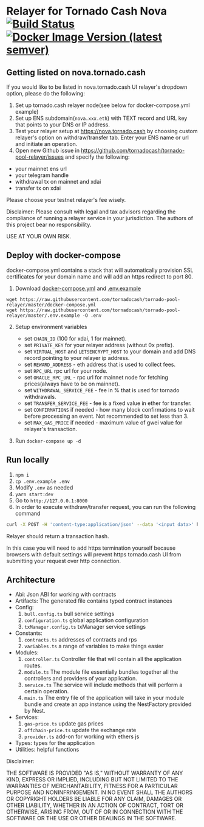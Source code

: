 # Relayer for Tornado Cash Nova [![Build Status](https://github.com/tornadocash/tornado-pool-relayer/workflows/build/badge.svg)](https://github.com/tornadocash/tornado-pool-relayer/actions) [![Docker Image Version (latest semver)](https://img.shields.io/docker/v/tornadocash/nova-relayer?logo=docker&logoColor=%23FFFFFF&sort=semver)](https://hub.docker.com/repository/docker/tornadocash/nova-relayer)

## Getting listed on nova.tornado.cash

If you would like to be listed in nova.tornado.cash UI relayer's dropdown option, please do the following:

1. Set up tornado.cash relayer node(see below for docker-compose.yml example)
2. Set up ENS subdomain(`nova.xxx.eth`) with TEXT record and URL key that points to your DNS or IP address.
3. Test your relayer setup at https://nova.tornado.cash by choosing custom relayer's option on withdraw/transfer tab. Enter your ENS name or url and initiate an operation.
4. Open new Github issue in https://github.com/tornadocash/tornado-pool-relayer/issues and specify the following:

- your mainnet ens url
- your telegram handle
- withdrawal tx on mainnet and xdai
- transfer tx on xdai

Please choose your testnet relayer's fee wisely.

Disclaimer: Please consult with legal and tax advisors regarding the compliance of running a relayer service in your jurisdiction. The authors of this project bear no responsibility.

USE AT YOUR OWN RISK.

## Deploy with docker-compose

docker-compose.yml contains a stack that will automatically provision SSL certificates for your domain name and will add an https redirect to port 80.

1. Download [docker-compose.yml](/docker-compose.yml) and [.env.example](/.env.example)

```
wget https://raw.githubusercontent.com/tornadocash/tornado-pool-relayer/master/docker-compose.yml
wget https://raw.githubusercontent.com/tornadocash/tornado-pool-relayer/master/.env.example -O .env
```

2. Setup environment variables

   - set `CHAIN_ID` (100 for xdai, 1 for mainnet).
   - set `PRIVATE_KEY` for your relayer address (without 0x prefix).
   - set `VIRTUAL_HOST` and `LETSENCRYPT_HOST` to your domain and add DNS record pointing to your relayer ip address.
   - set `REWARD_ADDRESS` - eth address that is used to collect fees.
   - set `RPC_URL` rpc url for your node.
   - set `ORACLE_RPC_URL` - rpc url for mainnet node for fetching prices(always have to be on mainnet).
   - set `WITHDRAWAL_SERVICE_FEE` - fee in % that is used for tornado withdrawals.
   - set `TRANSFER_SERVICE_FEE` - fee is a fixed value in ether for transfer.
   - set `CONFIRMATIONS` if needed - how many block confirmations to wait before processing an event. Not recommended to set less than 3.
   - set `MAX_GAS_PRICE` if needed - maximum value of gwei value for relayer's transaction.

3. Run `docker-compose up -d`

## Run locally

1. `npm i`
2. `cp .env.example .env`
3. Modify `.env` as needed
4. `yarn start:dev`
5. Go to `http://127.0.0.1:8000`
6. In order to execute withdraw/transfer request, you can run the following command

```bash
curl -X POST -H 'content-type:application/json' --data '<input data>' http://127.0.0.1:8000/transaction
```

Relayer should return a transaction hash.

In this case you will need to add https termination yourself because browsers with default settings will prevent https
tornado.cash UI from submitting your request over http connection.

## Architecture

- Abi: Json ABI for working with contracts
- Artifacts: The generated file contains typed contract instances
- Config:
  1. `bull.config.ts` bull service settings
  2. `configuration.ts` global application configuration
  3. `txManager.config.ts` txManager service settings
- Constants:
  1. `contracts.ts` addresses of contracts and rps
  2. `variables.ts` a range of variables to make things easier
- Modules:
  1. `controller.ts` Controller file that will contain all the application routes.
  2. `module.ts` The module file essentially bundles together all the controllers and providers of your application.
  3. `service.ts` The service will include methods that will perform a certain operation.
  4. `main.ts` The entry file of the application will take in your module bundle and create an app instance using the NestFactory provided by Nest.
- Services:
  1. `gas-price.ts` update gas prices
  2. `offchain-price.ts` update the exchange rate
  3. `provider.ts` add-on for working with ethers js
- Types: types for the application
- Utilities: helpful functions

Disclaimer:

THE SOFTWARE IS PROVIDED "AS IS," WITHOUT WARRANTY OF ANY KIND, EXPRESS OR IMPLIED, INCLUDING BUT NOT LIMITED TO THE WARRANTIES OF MERCHANTABILITY, FITNESS FOR A PARTICULAR PURPOSE AND NONINFRINGEMENT. IN NO EVENT SHALL THE AUTHORS OR COPYRIGHT HOLDERS BE LIABLE FOR ANY CLAIM, DAMAGES OR OTHER LIABILITY, WHETHER IN AN ACTION OF CONTRACT, TORT OR OTHERWISE, ARISING FROM, OUT OF OR IN CONNECTION WITH THE SOFTWARE OR THE USE OR OTHER DEALINGS IN THE SOFTWARE.
